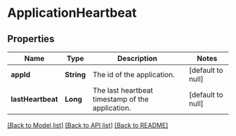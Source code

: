 # ApplicationHeartbeat
## Properties

| Name | Type | Description | Notes |
|------------ | ------------- | ------------- | -------------|
| **appId** | **String** | The id of the application. | [default to null] |
| **lastHeartbeat** | **Long** | The last heartbeat timestamp of the application. | [default to null] |

[[Back to Model list]](../README.md#documentation-for-models) [[Back to API list]](../README.md#documentation-for-api-endpoints) [[Back to README]](../README.md)


